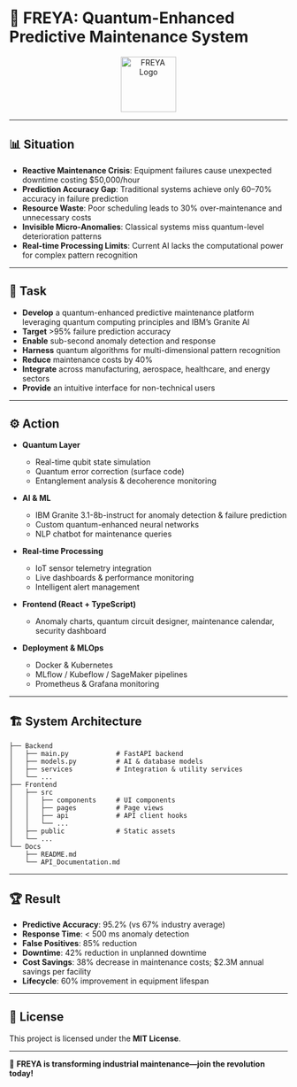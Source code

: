 # 🌟 FREYA: Quantum-Enhanced Predictive Maintenance System

<p align="center">
  <img src="https://media0.giphy.com/media/v1.Y2lkPTc5MGI3NjExMjZ6cnAwNTVwYm1sZjhzdWZrdWxpbXpjMTQ4bHE4ZWx0amEwdWllYSZlcD12MV9pbnRlcm5hbF9naWZfYnlfaWQmY3Q9Zw/vTr3WiTdqpL6GOT5mF/giphy.gif" width="100" alt="FREYA Logo" />
</p>

---

## 📊 Situation
- **Reactive Maintenance Crisis**: Equipment failures cause unexpected downtime costing $50,000/hour
- **Prediction Accuracy Gap**: Traditional systems achieve only 60–70% accuracy in failure prediction
- **Resource Waste**: Poor scheduling leads to 30% over-maintenance and unnecessary costs
- **Invisible Micro-Anomalies**: Classical systems miss quantum-level deterioration patterns
- **Real-time Processing Limits**: Current AI lacks the computational power for complex pattern recognition

---

## 🎯 Task
- **Develop** a quantum-enhanced predictive maintenance platform leveraging quantum computing principles and IBM’s Granite AI
- **Target** >95% failure prediction accuracy
- **Enable** sub-second anomaly detection and response
- **Harness** quantum algorithms for multi-dimensional pattern recognition
- **Reduce** maintenance costs by 40%
- **Integrate** across manufacturing, aerospace, healthcare, and energy sectors
- **Provide** an intuitive interface for non-technical users

---

## ⚙️ Action
- **Quantum Layer**  
  - Real-time qubit state simulation  
  - Quantum error correction (surface code)  
  - Entanglement analysis & decoherence monitoring

- **AI & ML**  
  - IBM Granite 3.1-8b-instruct for anomaly detection & failure prediction  
  - Custom quantum-enhanced neural networks  
  - NLP chatbot for maintenance queries

- **Real-time Processing**  
  - IoT sensor telemetry integration  
  - Live dashboards & performance monitoring  
  - Intelligent alert management

- **Frontend (React + TypeScript)**  
  - Anomaly charts, quantum circuit designer, maintenance calendar, security dashboard

- **Deployment & MLOps**  
  - Docker & Kubernetes  
  - MLflow / Kubeflow / SageMaker pipelines  
  - Prometheus & Grafana monitoring

---

## 🏗️ System Architecture

```text
├── Backend
│   ├── main.py            # FastAPI backend
│   ├── models.py          # AI & database models
│   ├── services           # Integration & utility services
│   └── ...
├── Frontend
│   ├── src
│   │   ├── components     # UI components
│   │   ├── pages          # Page views
│   │   ├── api            # API client hooks
│   │   └── ...
│   ├── public             # Static assets
│   └── ...
└── Docs
    ├── README.md
    └── API_Documentation.md
```  

---

## 🏆 Result
- **Predictive Accuracy**: 95.2% (vs 67% industry average)  
- **Response Time**: < 500 ms anomaly detection  
- **False Positives**: 85% reduction  
- **Downtime**: 42% reduction in unplanned downtime  
- **Cost Savings**: 38% decrease in maintenance costs; $2.3M annual savings per facility  
- **Lifecycle**: 60% improvement in equipment lifespan

---

## 📄 License
This project is licensed under the **MIT License**.

---

🚀 **FREYA is transforming industrial maintenance—join the revolution today!**
